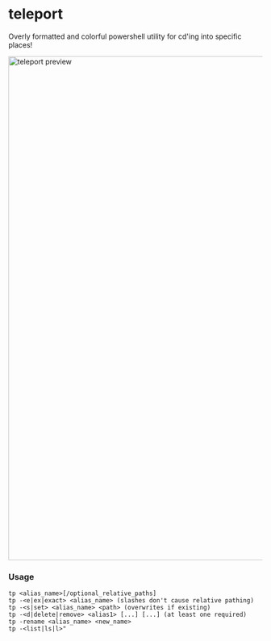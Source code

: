 # teleport
Overly formatted and colorful powershell utility for cd'ing into specific places!

<img width="1000" height="auto" alt="teleport preview" src="https://github.com/user-attachments/assets/384c33e7-d7d6-4d6c-8209-1f0beb9f31db" />

### Usage
```
tp <alias_name>[/optional_relative_paths]
tp -<e|ex|exact> <alias_name> (slashes don't cause relative pathing)
tp -<s|set> <alias_name> <path> (overwrites if existing)
tp -<d|delete|remove> <alias1> [...] [...] (at least one required)
tp -rename <alias_name> <new_name>
tp -<list|ls|l>"
```
